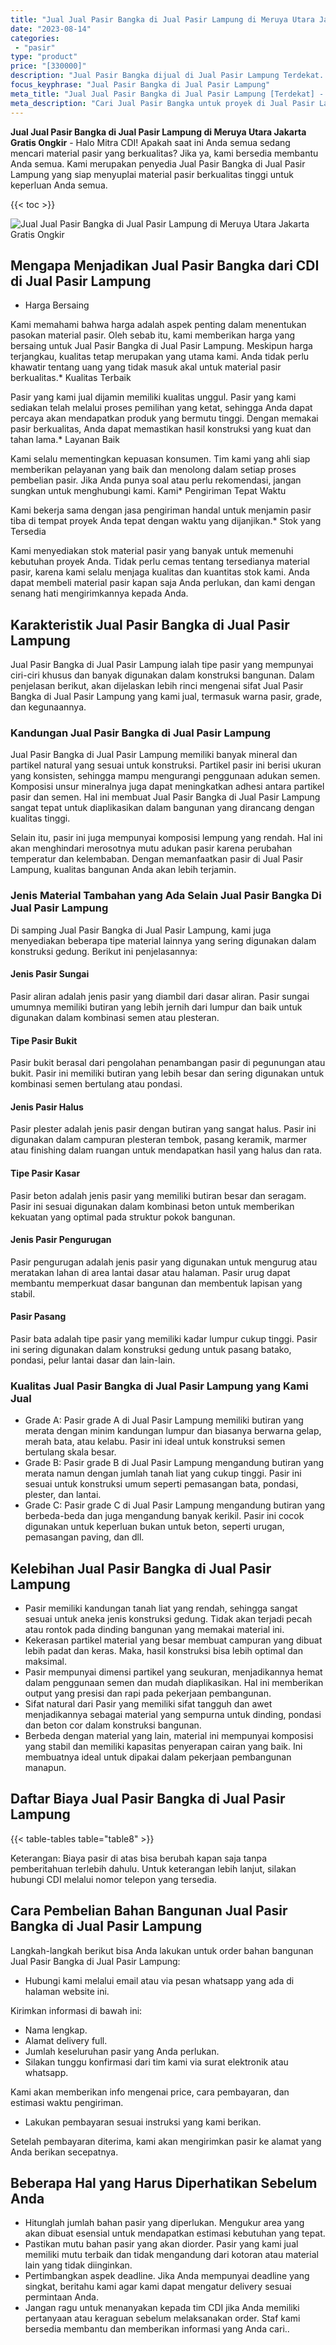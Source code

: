 ```yaml
---
title: "Jual Jual Pasir Bangka di Jual Pasir Lampung di Meruya Utara Jakarta Gratis Ongkir"
date: "2023-08-14"
categories:
 - "pasir"
type: "product"
price: "[330000]"
description: "Jual Pasir Bangka dijual di Jual Pasir Lampung Terdekat. Jual Pasir Bangka ini sering dipakai dalam proyek konstruksi sebagai material adukan yang berkualitas dan bersih. Hubungi kami untuk informasi lebih lanjut."
focus_keyphrase: "Jual Pasir Bangka di Jual Pasir Lampung"
meta_title: "Jual Jual Pasir Bangka di Jual Pasir Lampung [Terdekat] - CDI"
meta_description: "Cari Jual Pasir Bangka untuk proyek di Jual Pasir Lampung? Kami menyediakan Jual Pasir Bangka berkualitas untuk bahan campuran. Raih penawaran terbaik sekarang."
---
```


**Jual Jual Pasir Bangka di Jual Pasir Lampung di Meruya Utara Jakarta Gratis Ongkir** - Halo Mitra CDI! Apakah saat ini Anda semua sedang mencari material pasir yang berkualitas? Jika ya, kami bersedia membantu Anda semua. Kami merupakan penyedia Jual Pasir Bangka di Jual Pasir Lampung yang siap menyuplai material pasir berkualitas tinggi untuk keperluan Anda semua.

{{< toc >}}

![Jual Jual Pasir Bangka di Jual Pasir Lampung di Meruya Utara Jakarta Gratis Ongkir](/images/pasir/pasir-bangunan-14.jpg)

## Mengapa Menjadikan Jual Pasir Bangka dari CDI di Jual Pasir Lampung

*   Harga Bersaing

Kami memahami bahwa harga adalah aspek penting dalam menentukan pasokan material pasir. Oleh sebab itu, kami memberikan harga yang bersaing untuk Jual Pasir Bangka di Jual Pasir Lampung. Meskipun harga terjangkau, kualitas tetap merupakan yang utama kami. Anda tidak perlu khawatir tentang uang yang tidak masuk akal untuk material pasir berkualitas.*   Kualitas Terbaik

Pasir yang kami jual dijamin memiliki kualitas unggul. Pasir yang kami sediakan telah melalui proses pemilihan yang ketat, sehingga Anda dapat percaya akan mendapatkan produk yang bermutu tinggi. Dengan memakai pasir berkualitas, Anda dapat memastikan hasil konstruksi yang kuat dan tahan lama.*   Layanan Baik

Kami selalu mementingkan kepuasan konsumen. Tim kami yang ahli siap memberikan pelayanan yang baik dan menolong dalam setiap proses pembelian pasir. Jika Anda punya soal atau perlu rekomendasi, jangan sungkan untuk menghubungi kami. Kami*   Pengiriman Tepat Waktu

Kami bekerja sama dengan jasa pengiriman handal untuk menjamin pasir tiba di tempat proyek Anda tepat dengan waktu yang dijanjikan.*   Stok yang Tersedia

Kami menyediakan stok material pasir yang banyak untuk memenuhi kebutuhan proyek Anda. Tidak perlu cemas tentang tersedianya material pasir, karena kami selalu menjaga kualitas dan kuantitas stok kami. Anda dapat membeli material pasir kapan saja Anda perlukan, dan kami dengan senang hati mengirimkannya kepada Anda. 

## Karakteristik Jual Pasir Bangka di Jual Pasir Lampung

Jual Pasir Bangka di Jual Pasir Lampung ialah tipe pasir yang mempunyai ciri-ciri khusus dan banyak digunakan dalam konstruksi bangunan. Dalam penjelasan berikut, akan dijelaskan lebih rinci mengenai sifat Jual Pasir Bangka di Jual Pasir Lampung yang kami jual, termasuk warna pasir, grade, dan kegunaannya.

### Kandungan Jual Pasir Bangka di Jual Pasir Lampung

Jual Pasir Bangka di Jual Pasir Lampung memiliki banyak mineral dan partikel natural yang sesuai untuk konstruksi. Partikel pasir ini berisi ukuran yang konsisten, sehingga mampu mengurangi penggunaan adukan semen. Komposisi unsur mineralnya juga dapat meningkatkan adhesi antara partikel pasir dan semen. Hal ini membuat Jual Pasir Bangka di Jual Pasir Lampung sangat tepat untuk diaplikasikan dalam bangunan yang dirancang dengan kualitas tinggi.

Selain itu, pasir ini juga mempunyai komposisi lempung yang rendah. Hal ini akan menghindari merosotnya mutu adukan pasir karena perubahan temperatur dan kelembaban. Dengan memanfaatkan pasir di Jual Pasir Lampung, kualitas bangunan Anda akan lebih terjamin.

### Jenis Material Tambahan yang Ada Selain Jual Pasir Bangka Di Jual Pasir Lampung

Di samping Jual Pasir Bangka di Jual Pasir Lampung, kami juga menyediakan beberapa tipe material lainnya yang sering digunakan dalam konstruksi gedung. Berikut ini penjelasannya:

#### Jenis Pasir Sungai

Pasir aliran adalah jenis pasir yang diambil dari dasar aliran. Pasir sungai umumnya memiliki butiran yang lebih jernih dari lumpur dan baik untuk digunakan dalam kombinasi semen atau plesteran.

#### Tipe Pasir Bukit

Pasir bukit berasal dari pengolahan penambangan pasir di pegunungan atau bukit. Pasir ini memiliki butiran yang lebih besar dan sering digunakan untuk kombinasi semen bertulang atau pondasi.

#### Jenis Pasir Halus

Pasir plester adalah jenis pasir dengan butiran yang sangat halus. Pasir ini digunakan dalam campuran plesteran tembok, pasang keramik, marmer atau finishing dalam ruangan untuk mendapatkan hasil yang halus dan rata.

#### Tipe Pasir Kasar

Pasir beton adalah jenis pasir yang memiliki butiran besar dan seragam. Pasir ini sesuai digunakan dalam kombinasi beton untuk memberikan kekuatan yang optimal pada struktur pokok bangunan.

#### Jenis Pasir Pengurugan

Pasir pengurugan adalah jenis pasir yang digunakan untuk mengurug atau meratakan lahan di area lantai dasar atau halaman. Pasir urug dapat membantu memperkuat dasar bangunan dan membentuk lapisan yang stabil.

#### Pasir Pasang

Pasir bata adalah tipe pasir yang memiliki kadar lumpur cukup tinggi. Pasir ini sering digunakan dalam konstruksi gedung untuk pasang batako, pondasi, pelur lantai dasar dan lain-lain.

### Kualitas Jual Pasir Bangka di Jual Pasir Lampung yang Kami Jual

*   Grade A: Pasir grade A di Jual Pasir Lampung memiliki butiran yang merata dengan minim kandungan lumpur dan biasanya berwarna gelap, merah bata, atau kelabu. Pasir ini ideal untuk konstruksi semen bertulang skala besar.
*   Grade B: Pasir grade B di Jual Pasir Lampung mengandung butiran yang merata namun dengan jumlah tanah liat yang cukup tinggi. Pasir ini sesuai untuk konstruksi umum seperti pemasangan bata, pondasi, plester, dan lantai.
*   Grade C: Pasir grade C di Jual Pasir Lampung mengandung butiran yang berbeda-beda dan juga mengandung banyak kerikil. Pasir ini cocok digunakan untuk keperluan bukan untuk beton, seperti urugan, pemasangan paving, dan dll.

## Kelebihan Jual Pasir Bangka di Jual Pasir Lampung

*   Pasir memiliki kandungan tanah liat yang rendah, sehingga sangat sesuai untuk aneka jenis konstruksi gedung. Tidak akan terjadi pecah atau rontok pada dinding bangunan yang memakai material ini.
*   Kekerasan partikel material yang besar membuat campuran yang dibuat lebih padat dan keras. Maka, hasil konstruksi bisa lebih optimal dan maksimal.
*   Pasir mempunyai dimensi partikel yang seukuran, menjadikannya hemat dalam penggunaan semen dan mudah diaplikasikan. Hal ini memberikan output yang presisi dan rapi pada pekerjaan pembangunan.
*   Sifat natural dari Pasir yang memiliki sifat tangguh dan awet menjadikannya sebagai material yang sempurna untuk dinding, pondasi dan beton cor dalam konstruksi bangunan.
*   Berbeda dengan material yang lain, material ini mempunyai komposisi yang stabil dan memiliki kapasitas penyerapan cairan yang baik. Ini membuatnya ideal untuk dipakai dalam pekerjaan pembangunan manapun.

## Daftar Biaya Jual Pasir Bangka di Jual Pasir Lampung

{{< table-tables table="table8" >}}

Keterangan: Biaya pasir di atas bisa berubah kapan saja tanpa pemberitahuan terlebih dahulu. Untuk keterangan lebih lanjut, silakan hubungi CDI melalui nomor telepon yang tersedia.

## Cara Pembelian Bahan Bangunan Jual Pasir Bangka di Jual Pasir Lampung

Langkah-langkah berikut bisa Anda lakukan untuk order bahan bangunan Jual Pasir Bangka di Jual Pasir Lampung:

*   Hubungi kami melalui email atau via pesan whatsapp yang ada di halaman website ini.

Kirimkan informasi di bawah ini:

*   Nama lengkap.
*   Alamat delivery full.
*   Jumlah keseluruhan pasir yang Anda perlukan.
*   Silakan tunggu konfirmasi dari tim kami via surat elektronik atau whatsapp.

Kami akan memberikan info mengenai price, cara pembayaran, dan estimasi waktu pengiriman.
*   Lakukan pembayaran sesuai instruksi yang kami berikan.

Setelah pembayaran diterima, kami akan mengirimkan pasir ke alamat yang Anda berikan secepatnya.

## Beberapa Hal yang Harus Diperhatikan Sebelum Anda

*   Hitunglah jumlah bahan pasir yang diperlukan. Mengukur area yang akan dibuat esensial untuk mendapatkan estimasi kebutuhan yang tepat.
*   Pastikan mutu bahan pasir yang akan diorder. Pasir yang kami jual memiliki mutu terbaik dan tidak mengandung dari kotoran atau material lain yang tidak diinginkan.
*   Pertimbangkan aspek deadline. Jika Anda mempunyai deadline yang singkat, beritahu kami agar kami dapat mengatur delivery sesuai permintaan Anda.
*   Jangan ragu untuk menanyakan kepada tim CDI jika Anda memiliki pertanyaan atau keraguan sebelum melaksanakan order. Staf kami bersedia membantu dan memberikan informasi yang Anda cari..